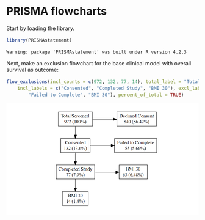 PRISMA flowcharts
================

Start by loading the library.

``` r
library(PRISMAstatement)
```

    Warning: package 'PRISMAstatement' was built under R version 4.2.3

Next, make an exclusion flowchart for the base clinical model with
overall survival as outcome:

``` r
flow_exclusions(incl_counts = c(972, 132, 77, 14), total_label = "Total Screened",
    incl_labels = c("Consented", "Completed Study", "BMI 30"), excl_labels = c("Declined Consent",
        "Failed to Complete", "BMI 30"), percent_of_total = TRUE)
```

![](PRISMA_flowcharts_markdown_files/figure-gfm/base%20clinical%20OS-1.png)<!-- -->
